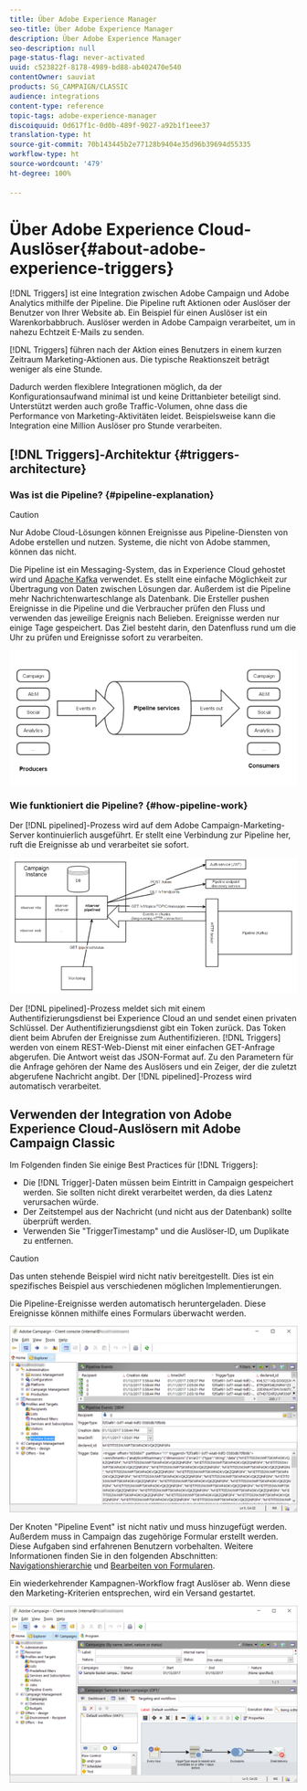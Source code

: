 ```yaml
---
title: Über Adobe Experience Manager
seo-title: Über Adobe Experience Manager
description: Über Adobe Experience Manager
seo-description: null
page-status-flag: never-activated
uuid: c523822f-8178-4989-bd88-ab402470e540
contentOwner: sauviat
products: SG_CAMPAIGN/CLASSIC
audience: integrations
content-type: reference
topic-tags: adobe-experience-manager
discoiquuid: 0d617f1c-0d0b-489f-9027-a92b1f1eee37
translation-type: ht
source-git-commit: 70b143445b2e77128b9404e35d96b39694d55335
workflow-type: ht
source-wordcount: '479'
ht-degree: 100%

---
```



# Über Adobe Experience Cloud-Auslöser{#about-adobe-experience-triggers}

[!DNL Triggers] ist eine Integration zwischen Adobe Campaign und Adobe Analytics mithilfe der Pipeline. Die Pipeline ruft Aktionen oder Auslöser der Benutzer von Ihrer Website ab. Ein Beispiel für einen Auslöser ist ein Warenkorbabbruch. Auslöser werden in Adobe Campaign verarbeitet, um in nahezu Echtzeit E-Mails zu senden.

[!DNL Triggers] führen nach der Aktion eines Benutzers in einem kurzen Zeitraum Marketing-Aktionen aus. Die typische Reaktionszeit beträgt weniger als eine Stunde.

Dadurch werden flexiblere Integrationen möglich, da der Konfigurationsaufwand minimal ist und keine Drittanbieter beteiligt sind.
Unterstützt werden auch große Traffic-Volumen, ohne dass die Performance von Marketing-Aktivitäten leidet. Beispielsweise kann die Integration eine Million Auslöser pro Stunde verarbeiten.

## [!DNL Triggers]-Architektur {#triggers-architecture}

### Was ist die Pipeline? {#pipeline-explanation}

>[!CAUTION]
>
>Nur Adobe Cloud-Lösungen können Ereignisse aus Pipeline-Diensten von Adobe erstellen und nutzen. Systeme, die nicht von Adobe stammen, können das nicht.

Die Pipeline ist ein Messaging-System, das in Experience Cloud gehostet wird und [Apache Kafka](http://kafka.apache.org/) verwendet. Es stellt eine einfache Möglichkeit zur Übertragung von Daten zwischen Lösungen dar. Außerdem ist die Pipeline mehr Nachrichtenwarteschlange als Datenbank. Die Ersteller pushen Ereignisse in die Pipeline und die Verbraucher prüfen den Fluss und verwenden das jeweilige Ereignis nach Belieben. Ereignisse werden nur einige Tage gespeichert. Das Ziel besteht darin, den Datenfluss rund um die Uhr zu prüfen und Ereignisse sofort zu verarbeiten.

![](assets/triggers_1.png)

### Wie funktioniert die Pipeline? {#how-pipeline-work}

Der [!DNL pipelined]-Prozess wird auf dem Adobe Campaign-Marketing-Server kontinuierlich ausgeführt. Er stellt eine Verbindung zur Pipeline her, ruft die Ereignisse ab und verarbeitet sie sofort.

![](assets/triggers_2.png)

Der [!DNL pipelined]-Prozess meldet sich mit einem Authentifizierungsdienst bei Experience Cloud an und sendet einen privaten Schlüssel. Der Authentifizierungsdienst gibt ein Token zurück. Das Token dient beim Abrufen der Ereignisse zum Authentifizieren. [!DNL Triggers] werden von einem REST-Web-Dienst mit einer einfachen GET-Anfrage abgerufen. Die Antwort weist das JSON-Format auf. Zu den Parametern für die Anfrage gehören der Name des Auslösers und ein Zeiger, der die zuletzt abgerufene Nachricht angibt. Der [!DNL pipelined]-Prozess wird automatisch verarbeitet.

## Verwenden der Integration von Adobe Experience Cloud-Auslösern mit Adobe Campaign Classic

Im Folgenden finden Sie einige Best Practices für [!DNL Triggers]:

* Die [!DNL Trigger]-Daten müssen beim Eintritt in Campaign gespeichert werden. Sie sollten nicht direkt verarbeitet werden, da dies Latenz verursachen würde.
* Der Zeitstempel aus der Nachricht (und nicht aus der Datenbank) sollte überprüft werden.
* Verwenden Sie &quot;TriggerTimestamp&quot; und die Auslöser-ID, um Duplikate zu entfernen.

>[!CAUTION]
>
>Das unten stehende Beispiel wird nicht nativ bereitgestellt. Dies ist ein spezifisches Beispiel aus verschiedenen möglichen Implementierungen.

Die Pipeline-Ereignisse werden automatisch heruntergeladen. Diese Ereignisse können mithilfe eines Formulars überwacht werden.

![](assets/triggers_3.png)

Der Knoten &quot;Pipeline Event&quot; ist nicht nativ und muss hinzugefügt werden. Außerdem muss in Campaign das zugehörige Formular erstellt werden. Diese Aufgaben sind erfahrenen Benutzern vorbehalten. Weitere Informationen finden Sie in den folgenden Abschnitten: [Navigationshierarchie](../../configuration/using/about-navigation-hierarchy.md) und [Bearbeiten von Formularen](../../configuration/using/editing-forms.md).

Ein wiederkehrender Kampagnen-Workflow fragt Auslöser ab. Wenn diese den Marketing-Kriterien entsprechen, wird ein Versand gestartet.

![](assets/triggers_4.png)
